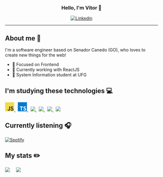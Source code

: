 <h3 align='center' >Hello, I'm Vitor 👋</h3>

<p align='center' >
  <a href='https://www.linkedin.com/in/vitor-pereira-309a7319b/'>
    <img src='https://img.shields.io/badge/linkedin-0077b5?style=for-the-badge&logo=linkedin&logocolor=white' alt='Linkedin' />
  </a>
</p>

---

## About me 📗

I'm a software engineer based on Senador Canedo (GO), who loves to create new things for the web!

- 🎨 Focused on Frontend
- 🏢 Currently working with ReactJS
- 📑 System Information student at UFG

## I'm studying these technologies 💻

<p>
  <a href="https://developer.mozilla.org/pt-BR/docs/Web/JavaScript">
    <img 			 src="https://raw.githubusercontent.com/github/explore/80688e429a7d4ef2fca1e82350fe8e3517d3494d/topics/javascript/javascript.png" width="30px" /> 
  </a>
  &nbsp;
  <a href="https://www.typescriptlang.org/">
    <img  src="https://raw.githubusercontent.com/github/explore/80688e429a7d4ef2fca1e82350fe8e3517d3494d/topics/typescript/typescript.png"
  width="30px" />
  </a>
  &nbsp;
  <a href="https://pt-br.reactjs.org/">
    <img src="https://i.imgur.com/6CgnlCv.png" width="30px" /> 
  </a>
  &nbsp;
  <a href="https://reactnative.dev/">
    <img src="https://i.imgur.com/QkArX8w.png" width="30px" />
  </a>
  &nbsp;
  <a href="https://nodejs.org/en/">
    <img src="https://i.imgur.com/4Vryy4y.png" width="30px" />
  </a>
  &nbsp;
  <a href="https://www.docker.com/">
    <img src="https://www.docker.com/sites/default/files/d8/2019-07/vertical-logo-monochromatic.png" width="30px" />
  </a>
</p>

## Currently listening 🎧

[![Spotify](https://novatorem.vitorpedeo.vercel.app/api/spotify)](https://open.spotify.com/user/vitorpedeo)

## My stats ✏️

<div>
  <img height="180em" src="https://github-readme-stats-ten-chi.vercel.app/api?username=vitorpedeo&show_icons=true&theme=dracula" />
  &nbsp;
  &nbsp;
  <img height="180em" src="https://github-readme-stats-ten-chi.vercel.app/api/top-langs/?username=vitorpedeo&exclude_repo=POO_2020-4&layout=compact&theme=dracula" />
</div>

